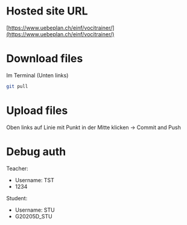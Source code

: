 # Hosted site URL
[https://www.uebeplan.ch/einf/vocitrainer/](https://www.uebeplan.ch/einf/vocitrainer/)

# Download files

Im Terminal (Unten links)
```bash
git pull
```

# Upload files

Oben links auf Linie mit Punkt in der Mitte klicken
-> Commit and Push

# Debug auth

Teacher:
- Username: TST
- 1234

Student:
- Username: STU
- G20205D_STU